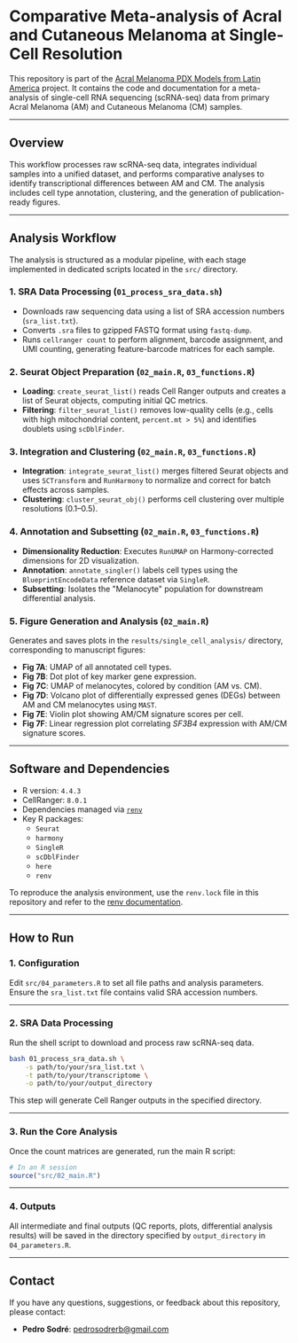 # Comparative Meta-analysis of Acral and Cutaneous Melanoma at Single-Cell Resolution

This repository is part of the [Acral Melanoma PDX Models from Latin America](https://github.com/team113sanger/Acral_Melanoma_PDX_models_from_Latin_America) project. It contains the code and documentation for a meta-analysis of single-cell RNA sequencing (scRNA-seq) data from primary Acral Melanoma (AM) and Cutaneous Melanoma (CM) samples.

---

## Overview

This workflow processes raw scRNA-seq data, integrates individual samples into a unified dataset, and performs comparative analyses to identify transcriptional differences between AM and CM. The analysis includes cell type annotation, clustering, and the generation of publication-ready figures.

---

## Analysis Workflow

The analysis is structured as a modular pipeline, with each stage implemented in dedicated scripts located in the `src/` directory.

### 1. SRA Data Processing (`01_process_sra_data.sh`)

- Downloads raw sequencing data using a list of SRA accession numbers (`sra_list.txt`).
- Converts `.sra` files to gzipped FASTQ format using `fastq-dump`.
- Runs `cellranger count` to perform alignment, barcode assignment, and UMI counting, generating feature-barcode matrices for each sample.

### 2. Seurat Object Preparation (`02_main.R`, `03_functions.R`)

- **Loading**: `create_seurat_list()` reads Cell Ranger outputs and creates a list of Seurat objects, computing initial QC metrics.
- **Filtering**: `filter_seurat_list()` removes low-quality cells (e.g., cells with high mitochondrial content, `percent.mt > 5%`) and identifies doublets using `scDblFinder`.

### 3. Integration and Clustering (`02_main.R`, `03_functions.R`)

- **Integration**: `integrate_seurat_list()` merges filtered Seurat objects and uses `SCTransform` and `RunHarmony` to normalize and correct for batch effects across samples.
- **Clustering**: `cluster_seurat_obj()` performs cell clustering over multiple resolutions (0.1–0.5).

### 4. Annotation and Subsetting (`02_main.R`, `03_functions.R`)

- **Dimensionality Reduction**: Executes `RunUMAP` on Harmony-corrected dimensions for 2D visualization.
- **Annotation**: `annotate_singler()` labels cell types using the `BlueprintEncodeData` reference dataset via `SingleR`.
- **Subsetting**: Isolates the "Melanocyte" population for downstream differential analysis.

### 5. Figure Generation and Analysis (`02_main.R`)

Generates and saves plots in the `results/single_cell_analysis/` directory, corresponding to manuscript figures:

- **Fig 7A**: UMAP of all annotated cell types.
- **Fig 7B**: Dot plot of key marker gene expression.
- **Fig 7C**: UMAP of melanocytes, colored by condition (AM vs. CM).
- **Fig 7D**: Volcano plot of differentially expressed genes (DEGs) between AM and CM melanocytes using `MAST`.
- **Fig 7E**: Violin plot showing AM/CM signature scores per cell.
- **Fig 7F**: Linear regression plot correlating *SF3B4* expression with AM/CM signature scores.

---

## Software and Dependencies

- R version: `4.4.3`
- CellRanger: `8.0.1`
- Dependencies managed via [`renv`](https://rstudio.github.io/renv/)
- Key R packages:
  - `Seurat`
  - `harmony`
  - `SingleR`
  - `scDblFinder`
  - `here`
  - `renv`

To reproduce the analysis environment, use the `renv.lock` file in this repository and refer to the [renv documentation](https://rstudio.github.io/renv/).

---

## How to Run

### 1. Configuration

Edit `src/04_parameters.R` to set all file paths and analysis parameters. Ensure the `sra_list.txt` file contains valid SRA accession numbers.

---

### 2. SRA Data Processing

Run the shell script to download and process raw scRNA-seq data.

```bash
bash 01_process_sra_data.sh \
    -s path/to/your/sra_list.txt \
    -t path/to/your/transcriptome \
    -o path/to/your/output_directory
```

This step will generate Cell Ranger outputs in the specified directory.

---

### 3. Run the Core Analysis

Once the count matrices are generated, run the main R script:

```R
# In an R session
source("src/02_main.R")
```

---

### 4. Outputs

All intermediate and final outputs (QC reports, plots, differential analysis results) will be saved in the directory specified by `output_directory` in `04_parameters.R`.

---

## Contact

If you have any questions, suggestions, or feedback about this repository, please contact:

- **Pedro Sodré**: [pedrosodrerb@gmail.com](mailto\:pedrosodrerb@gmail.com)

